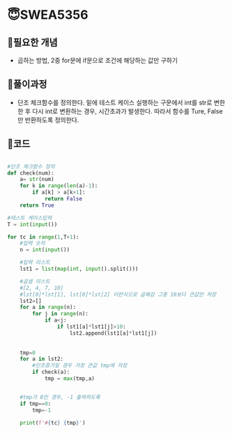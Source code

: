 # 😇SWEA5356

## 👺필요한 개념

- 곱하는 방법, 2중 for문에 if문으로 조건에 해당하는 값만 구하기

## 👺풀이과정

- 단조 체크함수를 정의한다. 밑에 테스트 케이스 실행하는 구문에서 int를 str로 변한한 후 다시 int로 변환하는 경우, 시간초과가 발생한다. 따라서 함수를  Ture, False만 반환하도록 정의한다.

## 👺코드

```python

#단조 체크함수 정의
def check(num):
    a= str(num)
    for k in range(len(a)-1):
        if a[k] > a[k+1]:
            return False
    return True

#테스트 케이스입력
T = int(input())

for tc in range(1,T+1):
    #입력 숫자
    n = int(input())

    #입력 리스트
    lst1 = list(map(int, input().split()))

    #곱셈 리스트
    #[2, 4, 7, 10]
    #lst[0]*lst[1], lst[0]*lst[2] 이런식으로 곱해감 그중 10보다 큰값만 저장
    lst2=[]
    for a in range(n):
        for j in range(n):
            if a<j:
                if lst1[a]*lst1[j]>10:
                    lst2.append(lst1[a]*lst1[j])
    
    
    tmp=0
    for a in lst2:
        #단조증가일 경우 가장 큰값 tmp에 저장
        if check(a):
            tmp = max(tmp,a)


	#tmp가 0인 경우, -1 출력하도록
    if tmp==0:
        tmp=-1

    print(f'#{tc} {tmp}')
```

